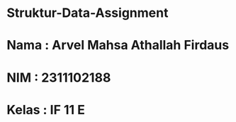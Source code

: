 # Struktur-Data-Assignment
# Nama : Arvel Mahsa Athallah Firdaus
# NIM : 2311102188
# Kelas : IF 11 E
